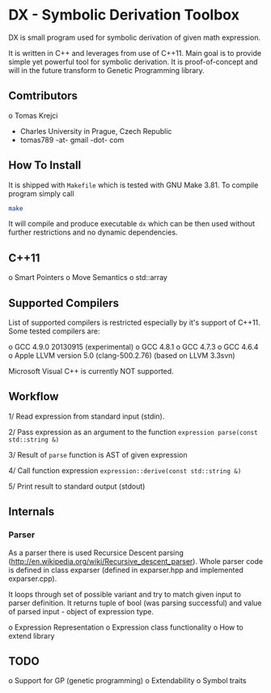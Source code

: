 DX - Symbolic Derivation Toolbox
================================

DX is small program used for symbolic derivation of given math expression.

It is written in C++ and leverages from use of C++11. Main goal is to provide simple
yet powerful tool for symbolic derivation. It is proof-of-concept and will in the 
future transform to Genetic Programming library.

Comtributors
------------

 o Tomas Krejci
   - Charles University in Prague, Czech Republic
   - tomas789 -at- gmail -dot- com

How To Install
--------------

It is shipped with `Makefile` which is tested with GNU Make 3.81. To compile
program simply call

```bash
make
```

It will compile and produce executable `dx` which can be then used without
further restrictions and no dynamic dependencies.

C++11
-----

 o Smart Pointers
 o Move Semantics
 o std::array

Supported Compilers
-------------------

List of supported compilers is restricted especially by it's support of C++11.
Some tested compilers are:

 o GCC 4.9.0 20130915 (experimental)
 o GCC 4.8.1
 o GCC 4.7.3
 o GCC 4.6.4
 o Apple LLVM version 5.0 (clang-500.2.76) (based on LLVM 3.3svn)

Microsoft Visual C++ is currently NOT supported.

Workflow
--------

 1/ Read expression from standard input (stdin).
 
 2/ Pass expression as an argument to the function 
        `expression parse(const std::string &)`
 
 3/ Result of `parse` function is AST of given expression

 4/ Call function expression 
        `expression::derive(const std::string &)`

 5/ Print result to standard output (stdout)


Internals
---------

### Parser

As a parser there is used Recursice Descent parsing (http://en.wikipedia.org/wiki/Recursive_descent_parser). Whole parser code is defined in class exparser (defined in exparser.hpp and implemented exparser.cpp).

It loops through set of possible variant and try to match given input to parser definition. It returns tuple of bool (was parsing successful) and value of parsed input - object of expression type.

 o Expression Representation
 o Expression class functionality
 o How to extend library

TODO
----

 o Support for GP (genetic programming)
 o Extendability
 o Symbol traits
